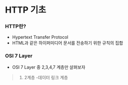 # HTTP 기초

### HTTP란?

* Hypertext Transfer Protocol
* HTML과 같은 하이퍼미디어 문서를 전송하기 위한 규칙의 집합

### OSI 7 Layer

* OSI 7 Layer 중 2,3,4,7 계층만 살펴보자

>1. 2계층 -데이터 링크 계층
>
>
